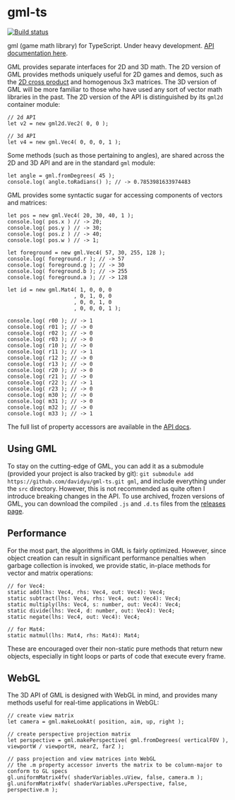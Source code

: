 # gml-ts

[![Build status](https://api.travis-ci.org/davidyu/gml-ts.svg)](https://travis-ci.org/davidyu/gml-ts/builds)

gml (game math library) for TypeScript. Under heavy development. [API documentation here](http://davidyu.github.io/gml/doc/ts).

GML provides separate interfaces for 2D and 3D math. The 2D version of GML provides methods uniquely useful for 2D games and demos, such as the [2D cross product](http://allenchou.net/2013/07/cross-product-of-2d-vectors/) and homogenous 3x3 matrices. The 3D version of GML will be more familiar to those who have used any sort of vector math libraries in the past. The 2D version of the API is distinguished by its `gml2d` container module:

```
// 2d API
let v2 = new gml2d.Vec2( 0, 0 );

// 3d API
let v4 = new gml.Vec4( 0, 0, 0, 1 );
```

Some methods (such as those pertaining to angles), are shared across the 2D and 3D API and are in the standard `gml` module:

```
let angle = gml.fromDegrees( 45 );
console.log( angle.toRadians() ); // -> 0.7853981633974483
```

GML provides some syntactic sugar for accessing components of vectors and matrices:

```
let pos = new gml.Vec4( 20, 30, 40, 1 );
console.log( pos.x ) // -> 20;
console.log( pos.y ) // -> 30;
console.log( pos.z ) // -> 40;
console.log( pos.w ) // -> 1;

let foreground = new gml.Vec4( 57, 30, 255, 128 );
console.log( foreground.r ); // -> 57
console.log( foreground.g ); // -> 30
console.log( foreground.b ); // -> 255
console.log( foreground.a ); // -> 128

let id = new gml.Mat4( 1, 0, 0, 0
                     , 0, 1, 0, 0
                     , 0, 0, 1, 0
                     , 0, 0, 0, 1 );

console.log( r00 ); // -> 1
console.log( r01 ); // -> 0
console.log( r02 ); // -> 0
console.log( r03 ); // -> 0
console.log( r10 ); // -> 0
console.log( r11 ); // -> 1
console.log( r12 ); // -> 0
console.log( r13 ); // -> 0
console.log( r20 ); // -> 0
console.log( r21 ); // -> 0
console.log( r22 ); // -> 1
console.log( r23 ); // -> 0
console.log( m30 ); // -> 0
console.log( m31 ); // -> 0
console.log( m32 ); // -> 0
console.log( m33 ); // -> 1
```

The full list of property accessors are available in the [API docs](http://davidyu.github.io/gml/doc/ts).

## Using GML

To stay on the cutting-edge of GML, you can add it as a submodule (provided your project is also tracked by git): `git submodule add https://github.com/davidyu/gml-ts.git gml`, and include everything under the `src` directory. However, this is not recommended as quite often I introduce breaking changes in the API. To use archived, frozen versions of GML, you can download the compiled `.js` and `.d.ts` files from the [releases page](https://github.com/davidyu/gml-ts/releases).

## Performance

For the most part, the algorithms in GML is fairly optimized. However, since object creation can result in significant performance penalties when garbage collection is invoked, we provide static, in-place methods for vector and matrix operations:

```
// for Vec4:
static add(lhs: Vec4, rhs: Vec4, out: Vec4): Vec4;
static subtract(lhs: Vec4, rhs: Vec4, out: Vec4): Vec4;
static multiply(lhs: Vec4, s: number, out: Vec4): Vec4;
static divide(lhs: Vec4, d: number, out: Vec4): Vec4;
static negate(lhs: Vec4, out: Vec4): Vec4;

// for Mat4:
static matmul(lhs: Mat4, rhs: Mat4): Mat4;
```

These are encouraged over their non-static pure methods that return new objects, especially in tight loops or parts of code that execute every frame.

## WebGL

The 3D API of GML is designed with WebGL in mind, and provides many methods useful for real-time applications in WebGL:

```
// create view matrix
let camera = gml.makeLookAt( position, aim, up, right );

// create perspective projection matrix
let perspective = gml.makePerspective( gml.fromDegrees( verticalFOV ), viewportW / viewportH, nearZ, farZ );

// pass projection and view matrices into WebGL
// the .m property accessor inverts the matrix to be column-major to conform to GL specs
gl.uniformMatrix4fv( shaderVariables.uView, false, camera.m );
gl.uniformMatrix4fv( shaderVariables.uPerspective, false, perspective.m );
```
